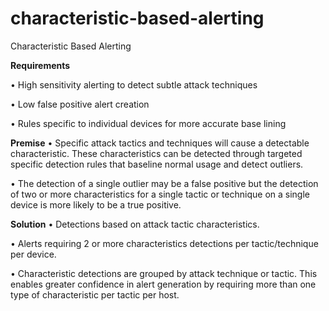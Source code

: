 # characteristic-based-alerting

Characteristic Based Alerting

**Requirements**

•	High sensitivity alerting to detect subtle attack techniques

•	Low false positive alert creation

•	Rules specific to individual devices for more accurate base lining

**Premise**
•	Specific attack tactics and techniques will cause a detectable characteristic.  These characteristics can be detected through targeted specific detection rules that baseline normal usage and detect outliers.

•	The detection of a single outlier may be a false positive but the detection of two or more characteristics for a single tactic or technique on a single device is more likely to be a true positive.

**Solution**
•	Detections based on attack tactic characteristics. 

•	Alerts requiring 2 or more characteristics detections per tactic/technique per device.

•	Characteristic detections are grouped by attack technique or tactic.  This enables greater confidence in alert generation by requiring more than one type of characteristic per tactic per host.  



